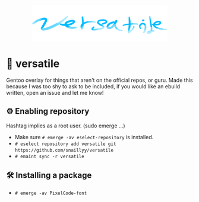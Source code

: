 <p align="center">
  <img src="versatile.png" alt="Repository's logo, versatile; supposed to look like a glassy theme but I'm not a great designer.">
</p>

# 🩵 versatile

Gentoo overlay for things that aren't on the official repos, or guru.
Made this because I was too shy to ask to be included, if you would like an ebuild written, open an issue and let me know!

## ⚙️ Enabling repository
Hashtag implies as a root user. (sudo emerge ...)
* Make sure `# emerge -av eselect-repository` is installed.
* `# eselect repository add versatile git https://github.com/snaillyy/versatile`
* `# emaint sync -r versatile`

## 🛠️ Installing a package
* `# emerge -av PixelCode-font`
